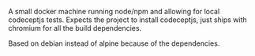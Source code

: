 A small docker machine running node/npm and allowing for local codeceptjs tests.
Expects the project to install codeceptjs, just ships with chromium for all the build dependencies.

Based on debian instead of alpine because of the dependencies.